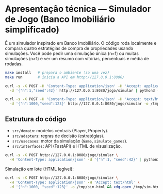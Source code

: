 Apresentação técnica — Simulador de Jogo (Banco Imobiliário simplificado)
=====================================================================

É um simulador inspirado em Banco Imobiliário. O código roda localmente e
compara quatro estratégias de compra de propriedades usando simulações.
Você pode pedir uma simulação única (n=1) ou muitas simulações (n>1) e ver
um resumo com vitórias, percentuais e média de rodadas.

  ```bash
  make install   # prepara o ambiente (só uma vez)
  make run       # inicia a API em http://127.0.0.1:8080/
  ```

  ```bash
  curl -s -X POST -H 'Content-Type: application/json' -H 'Accept: application/json' \
    -d '{"n":1,"seed":42}' http://127.0.0.1:8080/jogo/simular | python3 -m json.tool
  ```

  ```bash
  curl -s -X POST -H 'Content-Type: application/json' -H 'Accept: text/html' \
    -d '{"n":1000,"seed":123}' http://127.0.0.1:8080/jogo/simular -o /tmp/sim.html && xdg-open /tmp/sim.html
  ```

Estrutura do código
---------------------------------
- `src/domain`: modelos centrais (Player, Property).
- `src/adapters`: regras de decisão (estratégias).
- `src/usecases`: motor da simulação (`Game`, `simulate_games`).
- `src/interfaces`: API (FastAPI) e HTML de visualização.

```bash
curl -s -X POST http://127.0.0.1:8080/jogo/simular \
  -H 'Content-Type: application/json' -d '{"n":1, "seed":42}' | python3 -m json.tool
```

Simulação em lote (HTML legível):

```bash
curl -s -X POST http://127.0.0.1:8080/jogo/simular \
  -H 'Content-Type: application/json' -H 'Accept: text/html' \
  -d '{"n":1000, "seed":123}' -o /tmp/sim.html && xdg-open /tmp/sim.html
```


